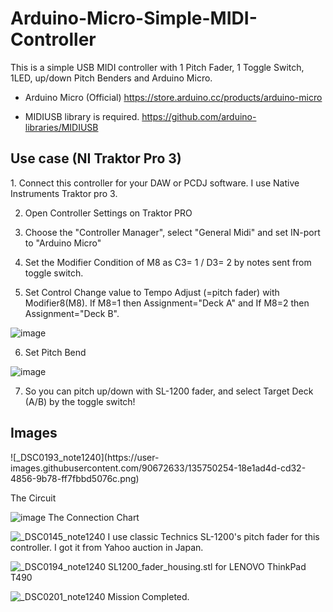 # Arduino-Micro-Simple-MIDI-Controller

This is a simple USB MIDI controller with 1 Pitch Fader, 1 Toggle Switch, 1LED, up/down Pitch Benders and Arduino Micro.

- Arduino Micro (Official)
https://store.arduino.cc/products/arduino-micro

- MIDIUSB library is required.
https://github.com/arduino-libraries/MIDIUSB

<h2>Use case (NI Traktor Pro 3)</h2>
1. Connect this controller for your DAW or PCDJ software. I use Native Instruments Traktor pro 3.

2. Open Controller Settings on Traktor PRO

3. Choose the "Controller Manager", select "General Midi" and set IN-port to "Arduino Micro"

4. Set the Modifier Condition of M8 as C3= 1 / D3= 2 by notes sent from toggle switch.

5. Set Control Change value to Tempo Adjust (=pitch fader) with Modifier8(M8). If M8=1 then Assignment="Deck A" and If M8=2 then Assignment="Deck B".

![image](https://user-images.githubusercontent.com/90672633/133881995-55ecfdb2-9e8d-4911-8a8c-e6558d207940.png)

6. Set Pitch Bend

![image](https://user-images.githubusercontent.com/90672633/138655006-35663bbb-ec43-4d7f-83fb-3adea0996891.png)

7. So you can pitch up/down with SL-1200 fader, and select Target Deck (A/B) by the toggle switch!


<h2>Images</h2>
![_DSC0193_note1240](https://user-images.githubusercontent.com/90672633/135750254-18e1ad4d-cd32-4856-9b78-ff7fbbd5076c.png)

The Circuit

![image](https://user-images.githubusercontent.com/90672633/135750316-cababafb-a1ab-40b3-ba5e-fc20f714d0f0.png)
The Connection Chart

![_DSC0145_note1240](https://user-images.githubusercontent.com/90672633/133880514-f1708564-df05-4910-871c-7db03b5481d5.png)
I use classic Technics SL-1200's pitch fader for this controller. I got it from Yahoo auction in Japan.

![_DSC0194_note1240](https://user-images.githubusercontent.com/90672633/135750390-ed0f297f-213b-4c8c-bb6c-e03de960f1b2.png)
SL1200_fader_housing.stl for LENOVO ThinkPad T490

![_DSC0201_note1240](https://user-images.githubusercontent.com/90672633/135750456-e8f8f67a-c00a-45d7-94b0-23ea6fc4d448.png)
Mission Completed.

